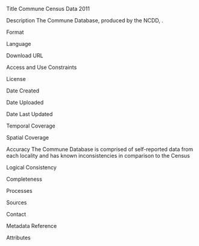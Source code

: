 Title
Commune Census Data 2011


Description
The Commune Database, produced by the NCDD, . 


Format



Language



Download URL



Access and Use Constraints



License



Date Created



Date Uploaded



Date Last Updated



Temporal Coverage



Spatial Coverage



Accuracy
The Commune Database is comprised of self-reported data from each locality and has known inconsistencies in comparison to the Census


Logical Consistency



Completeness



Processes



Sources



Contact



Metadata Reference



Attributes




